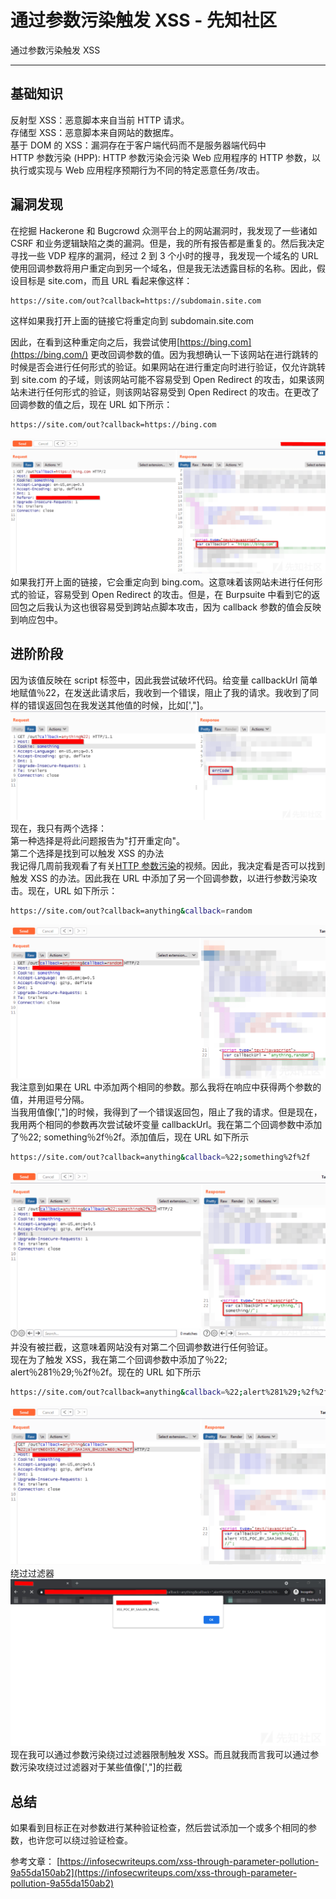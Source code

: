 

# 通过参数污染触发 XSS - 先知社区

通过参数污染触发 XSS

- - -

## **基础知识**

反射型 XSS：恶意脚本来自当前 HTTP 请求。  
存储型 XSS：恶意脚本来自网站的数据库。  
基于 DOM 的 XSS：漏洞存在于客户端代码而不是服务器端代码中  
HTTP 参数污染 (HPP): HTTP 参数污染会污染 Web 应用程序的 HTTP 参数，以执行或实现与 Web 应用程序预期行为不同的特定恶意任务/攻击。

## **漏洞发现**

在挖掘 Hackerone 和 Bugcrowd 众测平台上的网站漏洞时，我发现了一些诸如 CSRF 和业务逻辑缺陷之类的漏洞。但是，我的所有报告都是重复的。然后我决定寻找一些 VDP 程序的漏洞，经过 2 到 3 个小时的搜寻，我发现一个域名的 URL 使用回调参数将用户重定向到另一个域名，但是我无法透露目标的名称。因此，假设目标是 site.com，而且 URL 看起来像这样：

```bash
https://site.com/out?callback=https://subdomain.site.com
```

这样如果我打开上面的链接它将重定向到 subdomain.site.com

因此，在看到这种重定向之后，我尝试使用[https://bing.com](https://bing.com/) 更改回调参数的值。因为我想确认一下该网站在进行跳转的时候是否会进行任何形式的验证。如果网站在进行重定向时进行验证，仅允许跳转到 site.com 的子域，则该网站可能不容易受到 Open Redirect 的攻击，如果该网站未进行任何形式的验证，则该网站容易受到 Open Redirect 的攻击。在更改了回调参数的值之后，现在 URL 如下所示：

```bash
https://site.com/out?callback=https://bing.com
```

[![](assets/1698897104-4ec972b16b6fec84fd6fd248c30003d5.png)](https://xzfile.aliyuncs.com/media/upload/picture/20210510164244-b08dccea-b16b-1.png)  
如果我打开上面的链接，它会重定向到 bing.com。这意味着该网站未进行任何形式的验证，容易受到 Open Redirect 的攻击。但是，在 Burpsuite 中看到它的返回包之后我认为这也很容易受到跨站点脚本攻击，因为 callback 参数的值会反映到响应包中。

## **进阶阶段**

因为该值反映在 script 标签中，因此我尝试破坏代码。给变量 callbackUrl 简单地赋值％22，在发送此请求后，我收到一个错误，阻止了我的请求。我收到了同样的错误返回包在我发送其他值的时候，比如\[',"\]。  
[![](assets/1698897104-adbef7cc7924fb6100347a1f320457ef.png)](https://xzfile.aliyuncs.com/media/upload/picture/20210510165134-ec7283f8-b16c-1.png)  
现在，我只有两个选择：  
第一种选择是将此问题报告为"打开重定向"。  
第二个选择是找到可以触发 XSS 的办法  
我记得几周前我观看了有关[HTTP 参数污染](https://www.youtube.com/watch?v=QVZBl8yxVX0 "HTTP参数污染")的视频。因此，我决定看是否可以找到触发 XSS 的办法。因此我在 URL 中添加了另一个回调参数，以进行参数污染攻击。现在，URL 如下所示：

```bash
https://site.com/out?callback=anything&callback=random
```

[![](assets/1698897104-6b6850ff5639c2de6caa128ee839a81a.png)](https://xzfile.aliyuncs.com/media/upload/picture/20210510165558-89dd9772-b16d-1.png)  
我注意到如果在 URL 中添加两个相同的参数。那么我将在响应中获得两个参数的值，并用逗号分隔。  
当我用值像\[',"\]的时候，我得到了一个错误返回包，阻止了我的请求。但是现在，我用两个相同的参数再次尝试破坏变量 callbackUrl。我在第二个回调参数中添加了％22; something％2f％2f。添加值后，现在 URL 如下所示

```bash
https://site.com/out?callback=anything&callback=%22;something%2f%2f
```

[![](assets/1698897104-3b030e01c479238c2bda916a0bd684e3.png)](https://xzfile.aliyuncs.com/media/upload/picture/20210510165919-013cb7b2-b16e-1.png)  
并没有被拦截，这意味着网站没有对第二个回调参数进行任何验证。  
现在为了触发 XSS，我在第二个回调参数中添加了％22; alert％281％29;％2f％2f。现在的 URL 如下所示

```bash
https://site.com/out?callback=anything&callback=%22;alert%281%29;%2f%2f
```

[![](assets/1698897104-337563e81409850f15c0f5ea0ae061ad.png)](https://xzfile.aliyuncs.com/media/upload/picture/20210510170133-51689aa8-b16e-1.png)  
绕过过滤器  
[![](assets/1698897104-5d9d230102ada78d4c92d9446817f6e9.png)](https://xzfile.aliyuncs.com/media/upload/picture/20210510170212-685e0126-b16e-1.png)  
现在我可以通过参数污染绕过过滤器限制触发 XSS。而且就我而言我可以通过参数污染攻绕过过滤器对于某些值像\[',"\]的拦截

## **总结**

如果看到目标正在对参数进行某种验证检查，然后尝试添加一个或多个相同的参数，也许您可以绕过验证检查。

参考文章： 
[https://infosecwriteups.com/xss-through-parameter-pollution-9a55da150ab2](https://infosecwriteups.com/xss-through-parameter-pollution-9a55da150ab2)
